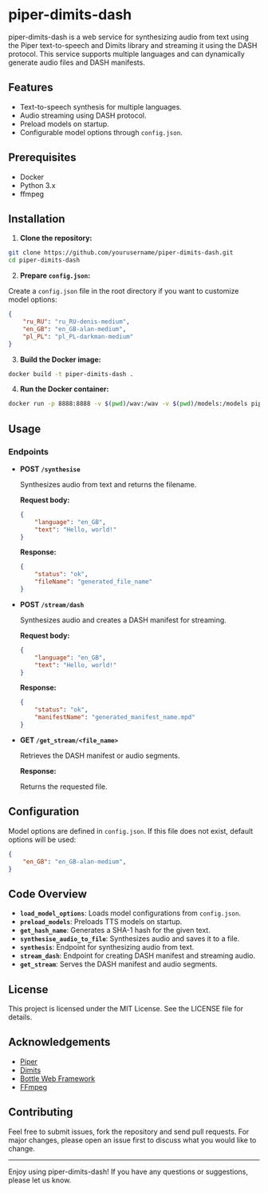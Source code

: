 
# piper-dimits-dash

piper-dimits-dash is a web service for synthesizing audio from text using the Piper text-to-speech and Dimits library and streaming it using the DASH protocol. This service supports multiple languages and can dynamically generate audio files and DASH manifests.

## Features

- Text-to-speech synthesis for multiple languages.
- Audio streaming using DASH protocol.
- Preload models on startup.
- Configurable model options through `config.json`.

## Prerequisites

- Docker
- Python 3.x
- ffmpeg

## Installation

1. **Clone the repository:**

```sh
git clone https://github.com/yourusername/piper-dimits-dash.git
cd piper-dimits-dash
```

2. **Prepare `config.json`:**

Create a `config.json` file in the root directory if you want to customize model options:

```json
{
    "ru_RU": "ru_RU-denis-medium",
    "en_GB": "en_GB-alan-medium",
    "pl_PL": "pl_PL-darkman-medium"
}
```

3. **Build the Docker image:**

```sh
docker build -t piper-dimits-dash .
```

4. **Run the Docker container:**

```sh
docker run -p 8888:8888 -v $(pwd)/wav:/wav -v $(pwd)/models:/models piper-dimits-dash
```

## Usage

### Endpoints

- **POST `/synthesise`**

  Synthesizes audio from text and returns the filename.

  **Request body:**

  ```json
  {
      "language": "en_GB",
      "text": "Hello, world!"
  }
  ```

  **Response:**

  ```json
  {
      "status": "ok",
      "fileName": "generated_file_name"
  }
  ```

- **POST `/stream/dash`**

  Synthesizes audio and creates a DASH manifest for streaming.

  **Request body:**

  ```json
  {
      "language": "en_GB",
      "text": "Hello, world!"
  }
  ```

  **Response:**

  ```json
  {
      "status": "ok",
      "manifestName": "generated_manifest_name.mpd"
  }
  ```

- **GET `/get_stream/<file_name>`**

  Retrieves the DASH manifest or audio segments.

  **Response:**

  Returns the requested file.

## Configuration

Model options are defined in `config.json`. If this file does not exist, default options will be used:

```json
{
    "en_GB": "en_GB-alan-medium",
}
```

## Code Overview

- **`load_model_options`**: Loads model configurations from `config.json`.
- **`preload_models`**: Preloads TTS models on startup.
- **`get_hash_name`**: Generates a SHA-1 hash for the given text.
- **`synthesise_audio_to_file`**: Synthesizes audio and saves it to a file.
- **`synthesis`**: Endpoint for synthesizing audio from text.
- **`stream_dash`**: Endpoint for creating DASH manifest and streaming audio.
- **`get_stream`**: Serves the DASH manifest and audio segments.

## License

This project is licensed under the MIT License. See the LICENSE file for details.

## Acknowledgements

- [Piper](https://github.com/rhasspy/piper)
- [Dimits](https://github.com/Reqeique/Dimits)
- [Bottle Web Framework](https://bottlepy.org)
- [FFmpeg](https://ffmpeg.org)

## Contributing

Feel free to submit issues, fork the repository and send pull requests. For major changes, please open an issue first to discuss what you would like to change.

---

Enjoy using piper-dimits-dash! If you have any questions or suggestions, please let us know.
